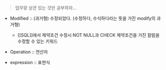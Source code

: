 
> 업무랑 상관 있는 것만 공부하자...


- Modified :: (과거형) 수정되었다. (수정하다, 수식하다라는 뜻을 가진 modify의 과거형)




	- [[SQL]]에서 제약조건 수정시 NOT NULL과 CHECK 제약조건을 가진 칼럼을 수정할 수 있는 키워드
- Operation :: 연산자




- expression :: 표현식



